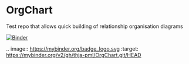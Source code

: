 # OrgChart
Test repo that allows quick building of relationship organisation diagrams


[![Binder](https://mybinder.org/badge_logo.svg)](https://mybinder.org/v2/gh/thja-pml/OrgChart.git/HEAD)

.. image:: https://mybinder.org/badge_logo.svg
 :target: https://mybinder.org/v2/gh/thja-pml/OrgChart.git/HEAD
